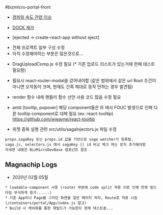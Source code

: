 #bizmicro-portal-front


* [컴파일 속도 관련 이슈](#2)

* [DOCK 제거](#3)

* [ejected -> create-react-app without eject]
- 전체 프로젝트 일부 구성 수정
- 아직 수정해야하는 부분은 많은것으로... 

* DragUploadComp.js 수정 필요 (* 기존 업로드 리스트가 있는거에 한해 테스트 필요함)

* 필요시 react-router-modal을 걷어내야함 (같은 범위에서 같은 url Root 조건이 아니면 오작동이 크며, 현재도 간혹 제대로 동작 안하는 경우 발견됨)

* render 함수 내에 핸들러 함수 선언 사용 코드 많음 수정 필요
  
* antd [tooltip, popover] 해당 component들은 IE 에서 FOUC 발생으로 인해 
  다른 tooltip component로 대체 필요 (ex: react-tooltip) https://github.com/wwayne/react-tooltip

* 위젯 중복 실행 관련 src/utils/sagaInjectors.js 파일 수정 

```text
props.sagaKey 또는 props.id 값을 기반으로 saga watcher가 등록됨, 
saga.js, selectors.js 에서 sagaKey || id 비교 체크 하는 로직 추가해야함 
자세한 내용은 BizMicroDevBase 컴포넌트 참조
```

## Magnachip Logs
- 2020년 02월 05월

```text
* loadable-component 사용 (router 부분에 code split 적용 이로 인해 전체 빌드 타임 무식하게 증가......)
* 기존 App이나 Page를 그리던 화면을 일반 페이지 처리, Route로 적용 시킴 (/containers/portal/App/index.js 참고)
* Build 시 캐쉬화를 통한 재빌드가 가능한지 현재 테스트중...
```

